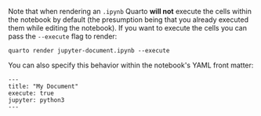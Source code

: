 Note that when rendering an `.ipynb` Quarto **will not** execute the cells within the notebook by default (the presumption being that you already executed them while editing the notebook). If you want to execute the cells you can pass the `--execute` flag to render:

``` {.bash}
quarto render jupyter-document.ipynb --execute
```

You can also specify this behavior within the notebook's YAML front matter:

``` {.yaml}
---
title: "My Document"
execute: true
jupyter: python3
---
```
